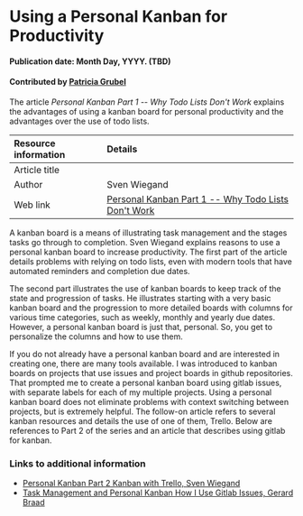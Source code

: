 
# Using a Personal Kanban for Productivity

#### Publication date: Month Day, YYYY. (TBD)

#### Contributed by [Patricia  Grubel](https://github.com/pagrubel "Patricia Grubel Github Profile")

The article *Personal Kanban Part 1 -- Why Todo Lists Don't Work* explains the
advantages of using a kanban board for personal productivity and the advantages 
over the use of todo lists.

Resource information | Details 
:--- | :--- 
Article title  |  
Author | Sven Wiegand
Web link | [Personal Kanban Part 1 -- Why Todo Lists Don't Work](https://hackernoon.com/personal-kanban-part-1-why-todo-lists-don-t-work-3b5c6dc78708)

A kanban board is a means of illustrating task management and the stages tasks
go through to completion. Sven Wiegand explains reasons to use a personal
kanban board to increase productivity.  The first part of the article details
problems with relying on todo lists, even with modern tools that have automated
reminders and completion due dates.
  
The second part illustrates the use of kanban boards to keep track of the state
and progression of tasks. He illustrates starting with a very basic kanban
board and the progression to more detailed boards with columns for various time
categories, such as weekly, monthly and yearly due dates. However, a personal
kanban board is just that, personal. So, you get to personalize the columns and
how to use them.

If you do not already have a personal kanban board and are interested in
creating one, there are many tools available. I was introduced to kanban boards
on projects that use issues and project boards in github repositories. That
prompted me to create a personal kanban board using gitlab issues, with separate
labels for each of my multiple projects. Using a personal kanban board does
not eliminate problems with context switching between projects, but is extremely
helpful. The follow-on article refers to several kanban resources and details
the use of one of them, Trello. Below are references to Part 2 of the series
and an article that describes using gitlab for kanban.

### Links to additional information
- [Personal Kanban Part 2 Kanban with Trello, Sven Wiegand](https://hackernoon.com/personal-kanban-part-2-personal-kanban-with-trello-a6bd6cdb0588)
- [Task Management and Personal Kanban How I Use Gitlab Issues, Gerard Braad](http://gbraad.nl/blog/task-management-and-personal-kanban-how-i-use-gitlab-issues.html)


<!---
Publish:
RSS update:
Categories: Planning 
Topics: Productivity, Development
Level: 
Prerequisites: defaults
Aggregate: none
Review: LA-UR-20-23041
-->
